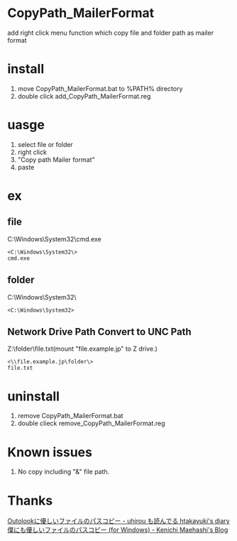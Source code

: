 CopyPath_MailerFormat
=====================

add right click menu function which copy file and folder path as mailer format


# install
1. move CopyPath_MailerFormat.bat to %PATH% directory
2. double click add_CopyPath_MailerFormat.reg

# uasge
1. select file or folder
2. right click
3. "Copy path Mailer format"
4. paste

# ex
## file
C:\Windows\System32\cmd.exe
```
<C:\Windows\System32\>
cmd.exe
```

## folder
C:\Windows\System32\
```
<C:\Windows\System32>
```

## Network Drive Path Convert to UNC Path
Z:\folder\file.txt(mount "file.example.jp" to Z drive.)
```
<\\file.example.jp\folder\>
file.txt
```

# uninstall
1. remove CopyPath_MailerFormat.bat
2. double clieck remove_CopyPath_MailerFormat.reg

# Known issues
1. No copy including "&" file path.


# Thanks
[Outolookに優しいファイルのパスコピー - uhirou も読んでる htakayuki's diary](http://htakayuki.hatenablog.com/entry/2013/04/11/Outolook%E3%81%AB%E5%84%AA%E3%81%97%E3%81%84%E3%83%95%E3%82%A1%E3%82%A4%E3%83%AB%E3%81%AE%E3%83%91%E3%82%B9%E3%82%B3%E3%83%94%E3%83%BC)
[僕にも優しいファイルのパスコピー (for Windows) - Kenichi Maehashi's Blog](http://blog.kenichimaehashi.com/?article=13675687950)
